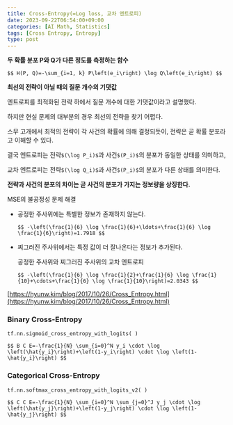 ```yaml
---
title: Cross-Entropy(=Log loss, 교차 엔트로피)
date: 2023-09-22T06:54:00+09:00
categories: [AI Math, Statistics]
tags: [Cross Entropy, Entropy]
type: post
---
```

**두 확률 분포 P와 Q가 다른 정도를 측정하는 함수**

`$$
H(P, Q)=-\sum_{i=1, k} P\left(e_i\right) \log Q\left(e_i\right)
$$`

**최선의 전략이 아닐 때의 질문 개수의 기댓값**

엔트로피를 최적화된 전략 하에서 질문 개수에 대한 기댓값이라고 설명했다.

하지만 현실 문제의 대부분의 경우 최선의 전략을 찾기 어렵다.

스무 고개에서 최적의 전략이 각 사건의 확률에 의해 결정되듯이, 전략은 곧 확률 분포라고 이해할 수 있다.

결국 엔트로피는 전략`$(\log P_i)$`과 사건`$(P_i)$`의 분포가 동일한 상태를 의미하고,

교차 엔트로피는 전략`$(\log Q_i)$`과 사건`$(P_i)$`의 분포가 다른 상태를 의미한다.

**전략과 사건의 분포의 차이는 곧 사건의 분포가 가지는 정보량을 상징한다.**

MSE의 불공정성 문제 해결

- 공정한 주사위에는 특별한 정보가 존재하지 않는다.
    
    `$$
    -\left(\frac{1}{6} \log \frac{1}{6}+\ldots+\frac{1}{6} \log \frac{1}{6}\right)=1.7918
    $$`
    
- 찌그러진 주사위에서는 특정 값이 더 잘나온다는 정보가 추가된다.
    
    공정한 주사위와 찌그러진 주사위의 교차 엔트로피
    
    `$$
    -\left(\frac{1}{6} \log \frac{1}{2}+\frac{1}{6} \log \frac{1}{10}+\cdots+\frac{1}{6} \log \frac{1}{10}\right)=2.0343
    $$`
    

[https://hyunw.kim/blog/2017/10/26/Cross_Entropy.html](https://hyunw.kim/blog/2017/10/26/Cross_Entropy.html)

### **Binary Cross-Entropy**

`tf.nn.sigmoid_cross_entropy_with_logits( )`

`$$
B C E=-\frac{1}{N} \sum_{i=0}^N y_i \cdot \log \left(\hat{y_i}\right)+\left(1-y_i\right) \cdot \log \left(1-\hat{y_i}\right)
$$`

### **Categorical Cross-Entropy**

`tf.nn.softmax_cross_entropy_with_logits_v2( )`

`$$
C C E=-\frac{1}{N} \sum_{i=0}^N \sum_{j=0}^J y_j \cdot \log \left(\hat{y_j}\right)+\left(1-y_j\right) \cdot \log \left(1-\hat{y_j}\right)
$$`
